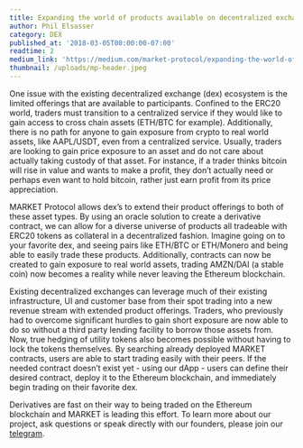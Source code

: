 ```yaml
---
title: Expanding the world of products available on decentralized exchanges
author: Phil Elsasser
category: DEX
published_at: '2018-03-05T00:00:00-07:00'
readtime: 2
medium_link: 'https://medium.com/market-protocol/expanding-the-world-of-products-available-on-decentralized-exchanges-2d908667268d'
thumbnail: /uploads/mp-header.jpeg
---
```

One issue with the existing decentralized exchange (dex) ecosystem is the limited offerings that are available to participants. Confined to the ERC20 world, traders must transition to a centralized service if they would like to gain access to cross chain assets (ETH/BTC for example). Additionally, there is no path for anyone to gain exposure from crypto to real world assets, like AAPL/USDT, even from a centralized service. Usually, traders are looking to gain price exposure to an asset and do not care about actually taking custody of that asset. For instance, if a trader thinks bitcoin will rise in value and wants to make a profit, they don’t actually need or perhaps even want to hold bitcoin, rather just earn profit from its price appreciation.

MARKET Protocol allows dex’s to extend their product offerings to both of these asset types. By using an oracle solution to create a derivative contract, we can allow for a diverse universe of products all tradeable with ERC20 tokens as collateral in a decentralized fashion. Imagine going on to your favorite dex, and seeing pairs like ETH/BTC or ETH/Monero and being able to easily trade these products. Additionally, contracts can now be created to gain exposure to real world assets, trading AMZN/DAI (a stable coin) now becomes a reality while never leaving the Ethereum blockchain.

Existing decentralized exchanges can leverage much of their existing infrastructure, UI and customer base from their spot trading into a new revenue stream with extended product offerings. Traders, who previously had to overcome significant hurdles to gain short exposure are now able to do so without a third party lending facility to borrow those assets from. Now, true hedging of utility tokens also becomes possible without having to lock the tokens themselves. By searching already deployed MARKET contracts, users are able to start trading easily with their peers. If the needed contract doesn’t exist yet - using our dApp - users can define their desired contract, deploy it to the Ethereum blockchain, and immediately begin trading on their favorite dex.

Derivatives are fast on their way to being traded on the Ethereum blockchain and MARKET is leading this effort. To learn more about our project, ask questions or speak directly with our founders, please join our [telegram](https://t.me/Market_Protocol_Chat).
